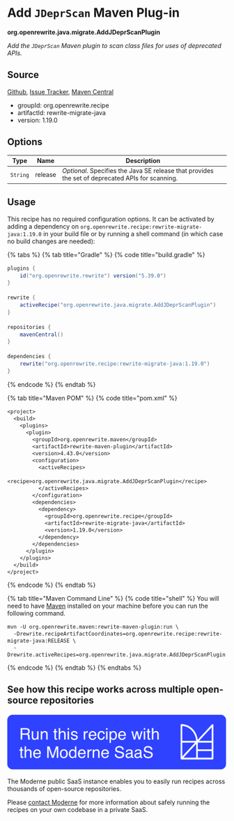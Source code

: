 # Add `JDeprScan` Maven Plug-in

**org.openrewrite.java.migrate.AddJDeprScanPlugin**

_Add the `JDeprScan` Maven plugin to scan class files for uses of deprecated APIs._

## Source

[Github](https://github.com/openrewrite/rewrite-migrate-java/blob/main/src/main/java/org/openrewrite/java/migrate/AddJDeprScanPlugin.java), [Issue Tracker](https://github.com/openrewrite/rewrite-migrate-java/issues), [Maven Central](https://central.sonatype.com/artifact/org.openrewrite.recipe/rewrite-migrate-java/1.19.0/jar)

* groupId: org.openrewrite.recipe
* artifactId: rewrite-migrate-java
* version: 1.19.0

## Options

| Type | Name | Description |
| -- | -- | -- |
| `String` | release | *Optional*. Specifies the Java SE release that provides the set of deprecated APIs for scanning. |


## Usage

This recipe has no required configuration options. It can be activated by adding a dependency on `org.openrewrite.recipe:rewrite-migrate-java:1.19.0` in your build file or by running a shell command (in which case no build changes are needed): 

{% tabs %}
{% tab title="Gradle" %}
{% code title="build.gradle" %}
```groovy
plugins {
    id("org.openrewrite.rewrite") version("5.39.0")
}

rewrite {
    activeRecipe("org.openrewrite.java.migrate.AddJDeprScanPlugin")
}

repositories {
    mavenCentral()
}

dependencies {
    rewrite("org.openrewrite.recipe:rewrite-migrate-java:1.19.0")
}
```
{% endcode %}
{% endtab %}

{% tab title="Maven POM" %}
{% code title="pom.xml" %}
```markup
<project>
  <build>
    <plugins>
      <plugin>
        <groupId>org.openrewrite.maven</groupId>
        <artifactId>rewrite-maven-plugin</artifactId>
        <version>4.43.0</version>
        <configuration>
          <activeRecipes>
            <recipe>org.openrewrite.java.migrate.AddJDeprScanPlugin</recipe>
          </activeRecipes>
        </configuration>
        <dependencies>
          <dependency>
            <groupId>org.openrewrite.recipe</groupId>
            <artifactId>rewrite-migrate-java</artifactId>
            <version>1.19.0</version>
          </dependency>
        </dependencies>
      </plugin>
    </plugins>
  </build>
</project>
```
{% endcode %}
{% endtab %}

{% tab title="Maven Command Line" %}
{% code title="shell" %}
You will need to have [Maven](https://maven.apache.org/download.cgi) installed on your machine before you can run the following command.

```shell
mvn -U org.openrewrite.maven:rewrite-maven-plugin:run \
  -Drewrite.recipeArtifactCoordinates=org.openrewrite.recipe:rewrite-migrate-java:RELEASE \
  -Drewrite.activeRecipes=org.openrewrite.java.migrate.AddJDeprScanPlugin
```
{% endcode %}
{% endtab %}
{% endtabs %}


## See how this recipe works across multiple open-source repositories

[![Moderne Link Image](/.gitbook/assets/ModerneRecipeButton.png)](https://public.moderne.io/recipes/org.openrewrite.java.migrate.AddJDeprScanPlugin)

The Moderne public SaaS instance enables you to easily run recipes across thousands of open-source repositories.

Please [contact Moderne](https://moderne.io/product) for more information about safely running the recipes on your own codebase in a private SaaS.
